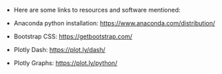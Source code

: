 - Here are some links to resources and software mentioned:

- Anaconda python installation: https://www.anaconda.com/distribution/

- Bootstrap CSS: https://getbootstrap.com/ 

- Plotly Dash: https://plot.ly/dash/

- Plotly Graphs: https://plot.ly/python/


